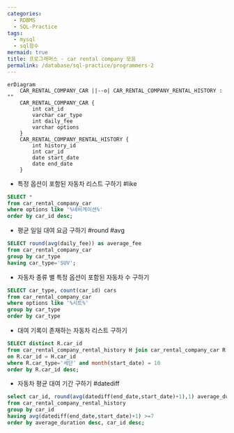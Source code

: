 ```yaml
---
categories:
  - RDBMS
  - SQL-Practice
tags:
  - mysql
  - sql함수
mermaid: true
title: 프로그래머스 - car rental company 모음
permalink: /database/sql-practice/programmers-2
---
```


```mermaid
erDiagram
	CAR_RENTAL_COMPANY_CAR ||--o| CAR_RENTAL_COMPANY_RENTAL_HISTORY : ""
	CAR_RENTAL_COMPANY_CAR {
        int cat_id
        varchar car_type
        int daily_fee
        varchar options
	}
	CAR_RENTAL_COMPANY_RENTAL_HISTORY {
		int history_id
		int car_id
		date start_date
		date end_date
	}
```

- 특정 옵션이 포함된 자동차 리스트 구하기 #like

```sql
SELECT *
from car_rental_company_car
where options like '%네비게이션%'
order by car_id desc;
```

- 평균 일일 대여 요금 구하기 #round #avg

```sql
SELECT round(avg(daily_fee)) as average_fee
from car_rental_company_car
group by car_type
having car_type='SUV';
```

- 자동차 종류 별 특정 옵션이 포함된 자동차 수 구하기

```sql
SELECT car_type, count(car_id) cars
from car_rental_company_car
where options like '%시트%'
group by car_type
order by car_type
```

- 대여 기록이 존재하는 자동차 리스트 구하기

```sql
SELECT distinct R.car_id
from car_rental_company_rental_history H join car_rental_company_car R
on R.car_id = H.car_id
where R.car_type='세단' and month(start_date) = 10
order by R.car_id desc;
```

- 자동차 평균 대여 기간 구하기 #datediff

```sql
select car_id, round(avg(datediff(end_date,start_date)+1),1) average_duration
from car_rental_company_rental_history
group by car_id
having avg(datediff(end_date,start_date)+1) >=7
order by average_duration desc, car_id desc;
```
